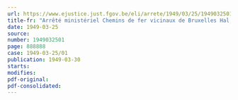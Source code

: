 ```yaml
---
url: https://www.ejustice.just.fgov.be/eli/arrete/1949/03/25/1949032501/justel
title-fr: "Arrêté ministériel Chemins de fer vicinaux de Bruxelles Hal; de Bruxelles-Petite Espinette-Waterloo et de Waterloo-Mont-Saint-Jean. Tableaux des distances"
date: 1949-03-25
source:
number: 1949032501
page: 888888
case: 1949-03-25/01
publication: 1949-03-30
starts:
modifies:
pdf-original:
pdf-consolidated:
---
```


